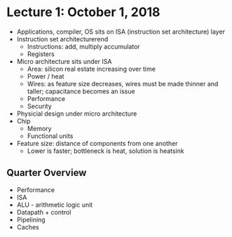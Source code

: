 # Lecture 1: October 1, 2018
* Applications, compiler, OS sits on ISA (instruction set architecture) layer
* Instruction set architecturerend
  * Instructions: add, multiply accumulator
  * Registers
* Micro architecture sits under ISA
  * Area: silicon real estate increasing over time
  * Power / heat
  * Wires: as feature size decreases, wires must be made thinner and taller; capacitance becomes an issue
  * Performance
  * Security
* Physicial design under micro architecture
* Chip
  * Memory
  * Functional units
* Feature size: distance of components from one another
  * Lower is faster; bottleneck is heat, solution is heatsink
## Quarter Overview
* Performance
* ISA
* ALU - arithmetic logic unit
* Datapath + control
* Pipelining
* Caches
